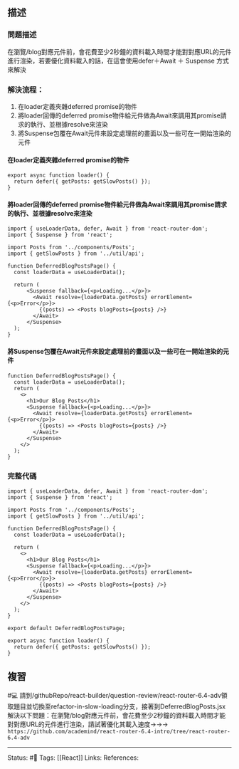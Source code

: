 ## 描述



### 問題描述

在瀏覽/blog對應元件前，會花費至少2秒鐘的資料載入時間才能對對應URL的元件進行渲染，若要優化資料載入的話，在這會使用defer＋Await ＋ Suspense 方式來解決


### 解決流程：
1. 在loader定義夾雜deferred promise的物件
2. 將loader回傳的deferred promise物件給元件做為Await來調用其promise請求的執行、並根據resolve來渲染
3. 將Suspense包覆在Await元件來設定處理前的畫面以及一些可在一開始渲染的元件




#### 在loader定義夾雜deferred promise的物件

```
export async function loader() {
  return defer({ getPosts: getSlowPosts() });
}
```


#### 將loader回傳的deferred promise物件給元件做為Await來調用其promise請求的執行、並根據resolve來渲染


```
import { useLoaderData, defer, Await } from 'react-router-dom';
import { Suspense } from 'react';

import Posts from '../components/Posts';
import { getSlowPosts } from '../util/api';

function DeferredBlogPostsPage() {
  const loaderData = useLoaderData();

  return (
      <Suspense fallback={<p>Loading...</p>}>
        <Await resolve={loaderData.getPosts} errorElement={<p>Error</p>}>
          {(posts) => <Posts blogPosts={posts} />}
        </Await>
      </Suspense>
  );
}
```



#### 將Suspense包覆在Await元件來設定處理前的畫面以及一些可在一開始渲染的元件
```
function DeferredBlogPostsPage() {
  const loaderData = useLoaderData();
  return (
    <>
      <h1>Our Blog Posts</h1>
      <Suspense fallback={<p>Loading...</p>}>
        <Await resolve={loaderData.getPosts} errorElement={<p>Error</p>}>
          {(posts) => <Posts blogPosts={posts} />}
        </Await>
      </Suspense>
    </>
  );
}
```


### 完整代碼

```
import { useLoaderData, defer, Await } from 'react-router-dom';
import { Suspense } from 'react';

import Posts from '../components/Posts';
import { getSlowPosts } from '../util/api';

function DeferredBlogPostsPage() {
  const loaderData = useLoaderData();

  return (
    <>
      <h1>Our Blog Posts</h1>
      <Suspense fallback={<p>Loading...</p>}>
        <Await resolve={loaderData.getPosts} errorElement={<p>Error</p>}>
          {(posts) => <Posts blogPosts={posts} />}
        </Await>
      </Suspense>
    </>
  );
}

export default DeferredBlogPostsPage;

export async function loader() {
  return defer({ getPosts: getSlowPosts() });
}
```



## 複習

#💻 請到/githubRepo/react-builder/question-review/react-router-6.4-adv領取題目並切換至refactor-in-slow-loading分支，接著到DeferredBlogPosts.jsx解決以下問題：在瀏覽/blog對應元件前，會花費至少2秒鐘的資料載入時間才能對對應URL的元件進行渲染，請試著優化其載入速度->->-> `https://github.com/academind/react-router-6.4-intro/tree/react-router-6.4-adv`
<!--SR:!2023-01-16,15,250-->



---
Status: #🌱 
Tags:
[[React]]
Links:
References: